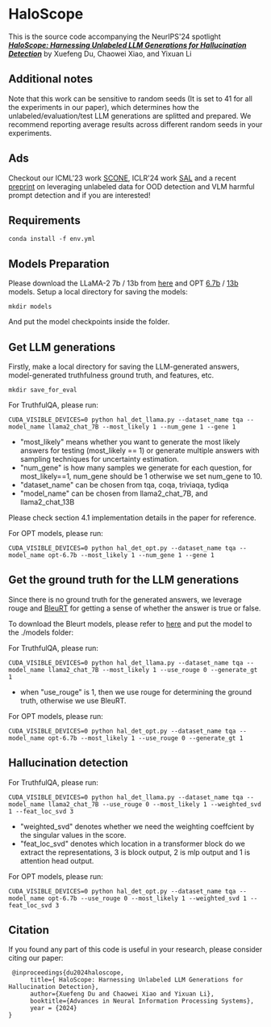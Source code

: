 # HaloScope


This is the source code accompanying the NeurIPS'24 spotlight [***HaloScope: Harnessing Unlabeled LLM Generations for Hallucination Detection***](https://arxiv.org/abs/2409.17504) by Xuefeng Du, Chaowei Xiao, and Yixuan Li

## Additional notes
Note that this work can be sensitive to random seeds (It is set to 41 for all the experiments in our paper), which determines how the unlabeled/evaluation/test LLM generations are splitted and prepared. We recommend reporting average results across different random seeds in your experiments.


## Ads 

Checkout our ICML'23 work [SCONE](https://proceedings.mlr.press/v202/bai23a/bai23a.pdf), ICLR'24 work [SAL](https://openreview.net/forum?id=jlEjB8MVGa) and a recent [preprint](https://arxiv.org/abs/2410.00296v1) on leveraging unlabeled data for OOD detection and VLM harmful prompt detection and if you are interested!



## Requirements
```
conda install -f env.yml
```

## Models Preparation

Please download the LLaMA-2 7b / 13b  from [here](https://huggingface.co/meta-llama) and OPT [6.7b]((https://huggingface.co/facebook/opt-6.7b)) / [13b]((https://huggingface.co/facebook/opt-13b)) models. Setup a local directory for saving the models:
```angular2html
mkdir models
```
And put the model checkpoints inside the folder.
## Get LLM generations

Firstly, make a local directory for saving the LLM-generated answers, model-generated truthfulness ground truth, and features, etc.
```angular2html
mkdir save_for_eval
```

For TruthfulQA, please run:

```angular2html
CUDA_VISIBLE_DEVICES=0 python hal_det_llama.py --dataset_name tqa --model_name llama2_chat_7B --most_likely 1 --num_gene 1 --gene 1
```
- "most_likely" means whether you want to generate the most likely answers for testing (most_likely == 1) or generate multiple answers with sampling techniques for uncertainty estimation.
- "num_gene" is how many samples we generate for each question, for most_likely==1, num_gene should be 1 otherwise we set num_gene to 10.
- "dataset_name" can be chosen from tqa, coqa, triviaqa, tydiqa
- "model_name" can be chosen from llama2_chat_7B, and llama2_chat_13B

Please check section 4.1 implementation details in the paper for reference.

For OPT models, please run:
```angular2html
CUDA_VISIBLE_DEVICES=0 python hal_det_opt.py --dataset_name tqa --model_name opt-6.7b --most_likely 1 --num_gene 1 --gene 1
```

## Get the ground truth for the LLM generations
Since there is no ground truth for the generated answers, we leverage rouge and [BleuRT](https://arxiv.org/abs/2004.04696) for getting a sense of whether the answer is true or false.

To download the Bleurt models, please refer to [here](https://github.com/lucadiliello/bleurt-pytorch) and put the model to the ./models folder:

For TruthfulQA, please run:

```angular2html
CUDA_VISIBLE_DEVICES=0 python hal_det_llama.py --dataset_name tqa --model_name llama2_chat_7B --most_likely 1 --use_rouge 0 --generate_gt 1
```

- when "use_rouge" is 1, then we use rouge for determining the ground truth, otherwise we use BleuRT.

For OPT models, please run:
```angular2html
CUDA_VISIBLE_DEVICES=0 python hal_det_opt.py --dataset_name tqa --model_name opt-6.7b --most_likely 1 --use_rouge 0 --generate_gt 1
```

## Hallucination detection

For TruthfulQA, please run:
```angular2html
CUDA_VISIBLE_DEVICES=0 python hal_det_llama.py --dataset_name tqa --model_name llama2_chat_7B --use_rouge 0 --most_likely 1 --weighted_svd 1 --feat_loc_svd 3
```
- "weighted_svd" denotes whether we need the weighting coeffcient by the singular values in the score.
- "feat_loc_svd" denotes which location in a transformer block do we extract the representations, 3 is block output, 2 is mlp output and 1 is attention head output.


For OPT models, please run:
```angular2html
CUDA_VISIBLE_DEVICES=0 python hal_det_opt.py --dataset_name tqa --model_name opt-6.7b --use_rouge 0 --most_likely 1 --weighted_svd 1 --feat_loc_svd 3
```

## Citation ##
If you found any part of this code is useful in your research, please consider citing our paper:

```
 @inproceedings{du2024haloscope,
      title={ HaloScope: Harnessing Unlabeled LLM Generations for Hallucination Detection}, 
      author={Xuefeng Du and Chaowei Xiao and Yixuan Li},
      booktitle={Advances in Neural Information Processing Systems},
      year = {2024}
}
```
